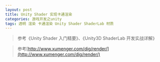 ```yaml
---
layout: post
title: Unity Shader 实现卡通渲染
categories: 游戏开发之unity
tags: 透明 渲染 卡通渲染 Unity Shader ShaderLab 材质 
---
```


>参考《Unity Shader 入门精要》、《Unity3D ShaderLab 开发实战详解》

>参考[http://www.xumenger.com/dig/render/](http://www.xumenger.com/dig/render/)

